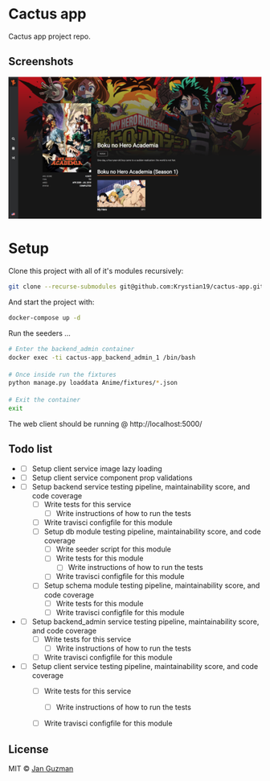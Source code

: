 # Cactus app
Cactus app project repo.

## Screenshots
![Alt text](screenshots/view1.png?raw=true "Anime Description")

# Setup

Clone this project with all of it's modules recursively:

```sh
git clone --recurse-submodules git@github.com:Krystian19/cactus-app.git
```

And start the project with:
```sh
docker-compose up -d
```

Run the seeders ...
```sh
# Enter the backend_admin container
docker exec -ti cactus-app_backend_admin_1 /bin/bash

# Once inside run the fixtures
python manage.py loaddata Anime/fixtures/*.json

# Exit the container
exit
```

The web client should be running @ http://localhost:5000/

## Todo list
+ - [ ] Setup client service image lazy loading
+ - [ ] Setup client service component prop validations
+ - [ ] Setup backend service testing pipeline, maintainability score, and code coverage
    - [ ] Write tests for this service
        - [ ] Write instructions of how to run the tests
    - [ ] Write travisci configfile for this module
    - [ ] Setup db module testing pipeline, maintainability score, and code coverage
        - [ ] Write seeder script for this module
        - [ ] Write tests for this module
            - [ ] Write instructions of how to run the tests
        - [ ] Write travisci configfile for this module
    - [ ] Setup schema module testing pipeline, maintainability score, and code coverage
        - [ ] Write tests for this module
        - [ ] Write travisci configfile for this module
+ - [ ] Setup backend_admin service testing pipeline, maintainability score, and code coverage
    - [ ] Write tests for this service
        - [ ] Write instructions of how to run the tests
    - [ ] Write travisci configfile for this module
+ - [ ] Setup client service testing pipeline, maintainability score, and code coverage
    - [ ] Write tests for this service
        - [ ] Write instructions of how to run the tests
    - [ ] Write travisci configfile for this module


<!-- - [x] Venus -->

## License
MIT © [Jan Guzman](https://github.com/Krystian19)
